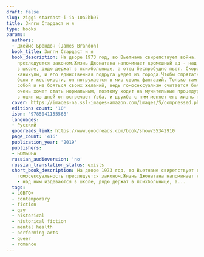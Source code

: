 ```yaml
---
draft: false
slug: ziggi-stardast-i-ia-10a2bb97
title: Зигги Стардаст и я
type: books
params:
  authors:
  - Джеймс Брендон (James Brandon)
  book_title: Зигги Стардаст и я
  book_description: На дворе 1973 год, во Вьетнаме свирепствует война. В США гомосексуальность
    преследуется законом.Жизнь Джонатана напоминает кромешный ад - над ним издеваются
    в школе, дядю держат в психбольнице, а отец беспробудно пьет. Скоро наступят летние
    каникулы, и его единственная подруга уедет из города.Чтобы спрятаться от окружающей
    боли и жестокости, он погружается в мир своих фантазий. Только там он может быть
    собой и не бояться своих желаний, ведь гомосексуализм считается болезнью. Джонатан
    очень хочет стать нормальным, поэтому ходит на мучительные процедуры электрошоком.но
    в один из дней он встречает Уэба, и дружба с ним меняет его жизнь навсегда.
  cover: https://images-na.ssl-images-amazon.com/images/S/compressed.photo.goodreads.com/books/1600167420i/55342910.jpg
  editions count: '10'
  isbn: '9785041155568'
  languages:
  - Русский
  goodreads_link: https://www.goodreads.com/book/show/55342910
  page_count: '416'
  publication_year: '2019'
  publishers:
  - БОМБОРА
  russian_audioversion: 'no'
  russian_translation_status: exists
  short_book_description: На дворе 1973 год, во Вьетнаме свирепствует война. В США
    гомосексуальность преследуется законом.Жизнь Джонатана напоминает кромешный ад
    - над ним издеваются в школе, дядю держат в психбольнице, а...
  tags:
  - LGBTQ+
  - contemporary
  - fiction
  - gay
  - historical
  - historical fiction
  - mental health
  - performing arts
  - queer
  - romance
---
```


